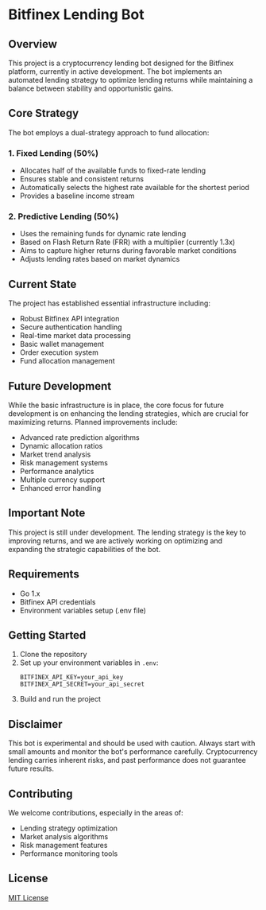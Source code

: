 # Bitfinex Lending Bot

## Overview
This project is a cryptocurrency lending bot designed for the Bitfinex platform, currently in active development. The bot implements an automated lending strategy to optimize lending returns while maintaining a balance between stability and opportunistic gains.

## Core Strategy
The bot employs a dual-strategy approach to fund allocation:

### 1. Fixed Lending (50%)
- Allocates half of the available funds to fixed-rate lending
- Ensures stable and consistent returns
- Automatically selects the highest rate available for the shortest period
- Provides a baseline income stream

### 2. Predictive Lending (50%)
- Uses the remaining funds for dynamic rate lending
- Based on Flash Return Rate (FRR) with a multiplier (currently 1.3x)
- Aims to capture higher returns during favorable market conditions
- Adjusts lending rates based on market dynamics

## Current State
The project has established essential infrastructure including:
- Robust Bitfinex API integration
- Secure authentication handling
- Real-time market data processing
- Basic wallet management
- Order execution system
- Fund allocation management

## Future Development
While the basic infrastructure is in place, the core focus for future development is on enhancing the lending strategies, which are crucial for maximizing returns. Planned improvements include:

- Advanced rate prediction algorithms
- Dynamic allocation ratios
- Market trend analysis
- Risk management systems
- Performance analytics
- Multiple currency support
- Enhanced error handling

## Important Note
This project is still under development. The lending strategy is the key to improving returns, and we are actively working on optimizing and expanding the strategic capabilities of the bot.

## Requirements
- Go 1.x
- Bitfinex API credentials
- Environment variables setup (.env file)

## Getting Started
1. Clone the repository
2. Set up your environment variables in `.env`:
   ```
   BITFINEX_API_KEY=your_api_key
   BITFINEX_API_SECRET=your_api_secret
   ```
3. Build and run the project

## Disclaimer
This bot is experimental and should be used with caution. Always start with small amounts and monitor the bot's performance carefully. Cryptocurrency lending carries inherent risks, and past performance does not guarantee future results.

## Contributing
We welcome contributions, especially in the areas of:
- Lending strategy optimization
- Market analysis algorithms
- Risk management features
- Performance monitoring tools

## License
[MIT License](LICENSE)